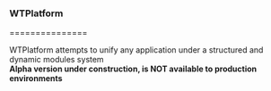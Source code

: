 <h3>WTPlatform</h3>
===============

WTPlatform attempts to unify any application under a structured and dynamic modules system
<br />
<b>Alpha version under construction, is NOT available to production environments</b>
